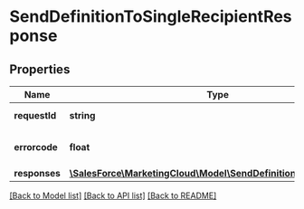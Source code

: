 # SendDefinitionToSingleRecipientResponse

## Properties
Name | Type | Description | Notes
------------ | ------------- | ------------- | -------------
**requestId** | **string** | The ID of the request | [optional] 
**errorcode** | **float** | The specific error code | [optional] 
**responses** | [**\SalesForce\MarketingCloud\Model\SendDefinitionResponseItem[]**](SendDefinitionResponseItem.md) |  | [optional] 

[[Back to Model list]](../README.md#documentation-for-models) [[Back to API list]](../README.md#documentation-for-api-endpoints) [[Back to README]](../README.md)


